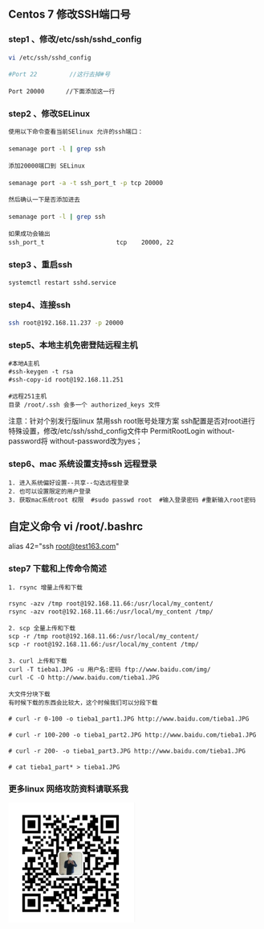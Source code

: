 
## Centos 7 修改SSH端口号

### step1 、修改/etc/ssh/sshd_config
```bash
vi /etc/ssh/sshd_config

#Port 22         //这行去掉#号

Port 20000      //下面添加这一行

```

### step2 、修改SELinux

```bash
使用以下命令查看当前SElinux 允许的ssh端口：

semanage port -l | grep ssh

添加20000端口到 SELinux

semanage port -a -t ssh_port_t -p tcp 20000

然后确认一下是否添加进去

semanage port -l | grep ssh

如果成功会输出
ssh_port_t                    tcp    20000, 22

```

### step3 、重启ssh
```bash
systemctl restart sshd.service

```
### step4、连接ssh
```bash
ssh root@192.168.11.237 -p 20000
```

### step5、本地主机免密登陆远程主机
    #本地A主机
    #ssh-keygen -t rsa
    #ssh-copy-id root@192.168.11.251

    #远程251主机
    目录 /root/.ssh 会多一个 authorized_keys 文件

注意：针对个别发行版linux 禁用ssh root账号处理方案
ssh配置是否对root进行特殊设置，修改/etc/ssh/sshd_config文件中
PermitRootLogin without-password将 without-password改为yes；

### step6、mac 系统设置支持ssh 远程登录
    1. 进入系统偏好设置--共享--勾选远程登录
    2. 也可以设置限定的用户登录
    3. 获取mac系统root 权限  #sudo passwd root  #输入登录密码 #重新输入root密码

## 自定义命令 vi /root/.bashrc

alias 42="ssh root@test163.com"


### step7 下载和上传命令简述
    1. rsync 增量上传和下载

    rsync -azv /tmp root@192.168.11.66:/usr/local/my_content/
    rsync -azv root@192.168.11.66:/usr/local/my_content /tmp/

    2. scp 全量上传和下载
    scp -r /tmp root@192.168.11.66:/usr/local/my_content/
    scp -r root@192.168.11.66:/usr/local/my_content /tmp/

    3. curl 上传和下载
    curl -T tieba1.JPG -u 用户名:密码 ftp://www.baidu.com/img/ 
    curl -C -O http://www.baidu.com/tieba1.JPG
    
    大文件分块下载
    有时候下载的东西会比较大，这个时候我们可以分段下载

    # curl -r 0-100 -o tieba1_part1.JPG http://www.baidu.com/tieba1.JPG

    # curl -r 100-200 -o tieba1_part2.JPG http://www.baidu.com/tieba1.JPG

    # curl -r 200- -o tieba1_part3.JPG http://www.baidu.com/tieba1.JPG

    # cat tieba1_part* > tieba1.JPG
    



### 更多linux 网络攻防资料请联系我

<img src="my.jpg" width="50%" height="50%"/>

